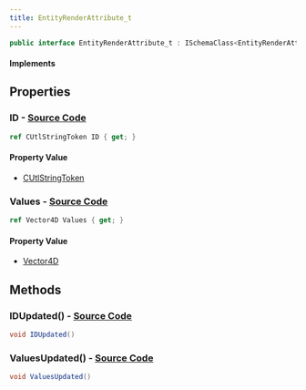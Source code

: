```yaml
---
title: EntityRenderAttribute_t
---
```


```csharp
public interface EntityRenderAttribute_t : ISchemaClass<EntityRenderAttribute_t>, ISchemaField, ISchemaClass, INativeHandle
```

#### Implements

## Properties

### **ID** - [Source Code](https://github.com/swiftly-solution/swiftlys2/blob/main/managed/src/SwiftlyS2.Generated/Schemas/Interfaces/EntityRenderAttribute_t.cs#L16)

```csharp
ref CUtlStringToken ID { get; }
```

#### Property Value

- [CUtlStringToken](/docs/api/shared/natives/cutlstringtoken)

### **Values** - [Source Code](https://github.com/swiftly-solution/swiftlys2/blob/main/managed/src/SwiftlyS2.Generated/Schemas/Interfaces/EntityRenderAttribute_t.cs#L18)

```csharp
ref Vector4D Values { get; }
```

#### Property Value

- [Vector4D](/docs/api/shared/natives/vector4d)

## Methods

### **IDUpdated()** - [Source Code](https://github.com/swiftly-solution/swiftlys2/blob/main/managed/src/SwiftlyS2.Generated/Schemas/Interfaces/EntityRenderAttribute_t.cs#L20)

```csharp
void IDUpdated()
```

### **ValuesUpdated()** - [Source Code](https://github.com/swiftly-solution/swiftlys2/blob/main/managed/src/SwiftlyS2.Generated/Schemas/Interfaces/EntityRenderAttribute_t.cs#L21)

```csharp
void ValuesUpdated()
```

